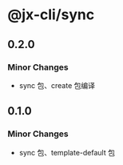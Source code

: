 # @jx-cli/sync

## 0.2.0

### Minor Changes

- sync 包、create 包编译

## 0.1.0

### Minor Changes

- sync 包、template-default 包
